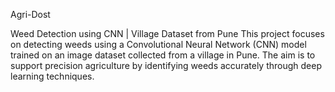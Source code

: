 Agri-Dost

Weed Detection using CNN | Village Dataset from Pune This project focuses on detecting weeds using a Convolutional Neural Network (CNN) model trained on an image dataset collected from a village in Pune. The aim is to support precision agriculture by identifying weeds accurately through deep learning techniques.
